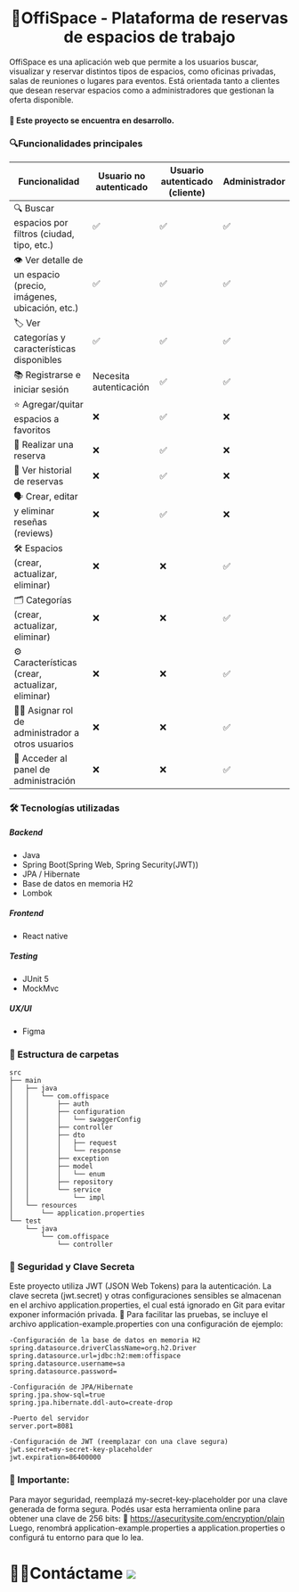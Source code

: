 <h1 align="center">🏢OffiSpace - Plataforma de reservas de espacios de trabajo</h1>

OffiSpace es una aplicación web que permite a los usuarios buscar, visualizar y reservar distintos tipos de espacios, como oficinas privadas, salas de reuniones o lugares para eventos. Está orientada tanto a clientes que desean reservar espacios como a administradores que gestionan la oferta disponible.
<h4> 🚧 Este proyecto se encuentra en desarrollo.</h4>

### 🔍Funcionalidades principales

| Funcionalidad                                                             | Usuario no autenticado | Usuario autenticado (cliente) | Administrador |
|---------------------------------------------------------------------------|------------------------|-------------------------------|---------------|
| 🔍 Buscar espacios por filtros (ciudad, tipo, etc.)                        | ✅                      | ✅                             | ✅             |
| 👁️ Ver detalle de un espacio (precio, imágenes, ubicación, etc.)          | ✅                      | ✅                             | ✅             |
| 🏷️ Ver categorías y características disponibles                            | ✅                      | ✅                             | ✅             |
| 📚 Registrarse e iniciar sesión                                           | Necesita autenticación                      | ✅                             | ✅             |
| ⭐ Agregar/quitar espacios a favoritos                                    | ❌                      | ✅                             | ❌             |
| 📆 Realizar una reserva                                                   | ❌                      | ✅                             | ❌             |
| 📄 Ver historial de reservas                                              | ❌                      | ✅                             | ❌             |
| 🗣️ Crear, editar y eliminar reseñas (reviews)                             | ❌                      | ✅                             | ❌             |
| 🛠️ Espacios (crear, actualizar, eliminar)                   | ❌                      | ❌                            | ✅             |
| 🗂️ Categorías (crear, actualizar, eliminar)                                                      | ❌                      | ❌                             | ✅             |
| ⚙️ Características (crear, actualizar, eliminar)               | ❌                      | ❌                              | ✅             |
| 🧑‍💼 Asignar rol de administrador a otros usuarios                         | ❌                      | ❌                             | ✅             |
| 🧪 Acceder al panel de administración                                     | ❌                      | ❌                             | ✅             |

### 🛠️ Tecnologías utilizadas
##### Backend
- Java
- Spring Boot(Spring Web, Spring Security(JWT))
- JPA / Hibernate
- Base de datos en memoria H2
- Lombok
  
##### Frontend
- React native

##### Testing
- JUnit 5
- MockMvc

##### UX/UI
- Figma

### 📁 Estructura de carpetas
```
src
├── main
│   ├── java
│   │   └── com.offispace
│   │       ├── auth
│   │       ├── configuration
│   │       │   └── swaggerConfig
│   │       ├── controller
│   │       ├── dto
│   │       │   ├── request
│   │       │   └── response
│   │       ├── exception
│   │       ├── model
│   │       │   └── enum
│   │       ├── repository
│   │       └── service
│   │           └── impl
│   └── resources
│       └── application.properties
└── test
    └── java
        └── com.offispace
            └── controller
```
### 🔐 Seguridad y Clave Secreta
Este proyecto utiliza JWT (JSON Web Tokens) para la autenticación.
La clave secreta (jwt.secret) y otras configuraciones sensibles se almacenan en el archivo application.properties, el cual está ignorado en Git para evitar exponer información privada.
📁 Para facilitar las pruebas, se incluye el archivo application-example.properties con una configuración de ejemplo:

```
-Configuración de la base de datos en memoria H2
spring.datasource.driverClassName=org.h2.Driver
spring.datasource.url=jdbc:h2:mem:offispace
spring.datasource.username=sa
spring.datasource.password=

-Configuración de JPA/Hibernate
spring.jpa.show-sql=true
spring.jpa.hibernate.ddl-auto=create-drop

-Puerto del servidor
server.port=8081

-Configuración de JWT (reemplazar con una clave segura)
jwt.secret=my-secret-key-placeholder
jwt.expiration=86400000

```
### 🛑 Importante:

Para mayor seguridad, reemplazá my-secret-key-placeholder por una clave generada de forma segura.
Podés usar esta herramienta online para obtener una clave de 256 bits:
🔗 https://asecuritysite.com/encryption/plain
Luego, renombrá application-example.properties a application.properties o configurá tu entorno para que lo lea.

# 🙋‍♀️Contáctame [<img src="https://img.shields.io/badge/linkedin-%230077B5.svg?&style=for-the-badge&logo=linkedin&logoColor=white" />](https://www.linkedin.com/in/pratik-kumar04/)


